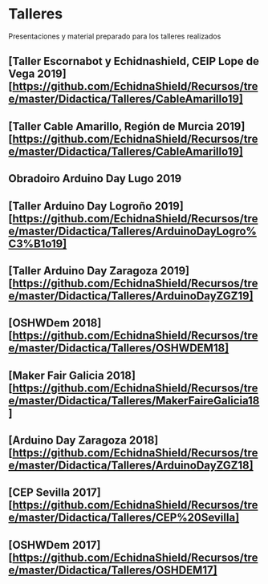 # Talleres
Presentaciones y material preparado para los talleres realizados

## [Taller Escornabot y Echidnashield, CEIP Lope de Vega 2019][https://github.com/EchidnaShield/Recursos/tree/master/Didactica/Talleres/CableAmarillo19]

## [Taller Cable Amarillo, Región de Murcia 2019][https://github.com/EchidnaShield/Recursos/tree/master/Didactica/Talleres/CableAmarillo19]
## Obradoiro Arduino Day Lugo 2019

## [Taller Arduino Day Logroño 2019][https://github.com/EchidnaShield/Recursos/tree/master/Didactica/Talleres/ArduinoDayLogro%C3%B1o19]

## [Taller Arduino Day Zaragoza 2019][https://github.com/EchidnaShield/Recursos/tree/master/Didactica/Talleres/ArduinoDayZGZ19]

## [OSHWDem 2018][https://github.com/EchidnaShield/Recursos/tree/master/Didactica/Talleres/OSHWDEM18]

## [Maker Fair Galicia 2018][https://github.com/EchidnaShield/Recursos/tree/master/Didactica/Talleres/MakerFaireGalicia18]

## [Arduino Day Zaragoza 2018][https://github.com/EchidnaShield/Recursos/tree/master/Didactica/Talleres/ArduinoDayZGZ18]

## [CEP Sevilla 2017][https://github.com/EchidnaShield/Recursos/tree/master/Didactica/Talleres/CEP%20Sevilla]

## [OSHWDem 2017][https://github.com/EchidnaShield/Recursos/tree/master/Didactica/Talleres/OSHDEM17]
